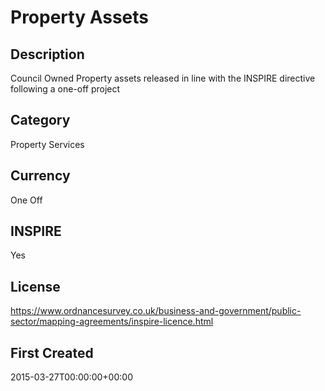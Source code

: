 # Property Assets

## Description
Council Owned Property assets released in line with the INSPIRE directive following a one-off project

## Category
Property Services

## Currency
One Off

## INSPIRE
Yes

## License
https://www.ordnancesurvey.co.uk/business-and-government/public-sector/mapping-agreements/inspire-licence.html

## First Created
2015-03-27T00:00:00+00:00

